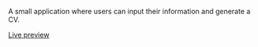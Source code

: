 A small application where users can input their information and generate a CV.

[Live preview](https://cv-app-one-beryl.vercel.app/)